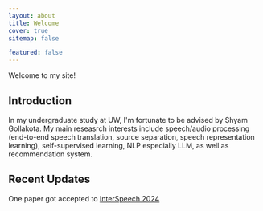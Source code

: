 ```yaml
---
layout: about
title: Welcome
cover: true
sitemap: false

featured: false
---
```


<!--author-->

<!--reseasrch-->

Welcome to my site!

## Introduction

In my undergraduate study at UW, I'm fortunate to be advised by Shyam Gollakota. My main reseasrch interests include
speech/audio processing (end-to-end speech translation, source separation, speech representation learning), self-supervised learning, 
NLP especially LLM, as well as recommendation system.

## Recent Updates

One paper got accepted to [InterSpeech 2024](https://interspeech2024.org/)
